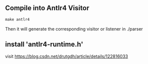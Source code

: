## Compile into Antlr4 Visitor
```makefile
make antlr4
```
Then it will generate the corresponding visitor or listener in ./parser
## install 'antlr4-runtime.h'
visit https://blog.csdn.net/drutgdh/article/details/122816033
